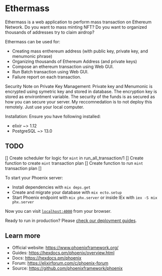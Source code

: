 # Ethermass

Ethermass is a web application to perform mass transaction on Ethereum Network. Do you want to mass minting NFT? Do you want to organized thousands of addresses try to claim airdrop? 

Ethermass can be used for:
- Creating mass enthereum address (with public key, private key, and menumonic phrase)
- Organizing thousands of Ethereum Address (and private keys)
- Compose an ethereum transaction using Web GUI.
- Run Batch transaction using Web GUI. 
- Failure report on each transaction. 

Security Note on Private Key Management:
Private key and Menumonic is encrypted using symetric key and stored in database. The encryption key is stored as environtment variable. The security of the funds is as secured as how you can secure your server. My reccomnedation is to not deploy this remotely. Just use your local computer. 


Installation:
Ensure you have following installed:
- elixir ~> 1.12
- PostgreSQL ~> 13.0

## TODO
[] Create scheduler for logic for `mint` in run_all_transaction/1
[] Create function to create `mint` transaction plan
[] Create function to run `mint` transaction plan
[] 

To start your Phoenix server:

  * Install dependencies with `mix deps.get`
  * Create and migrate your database with `mix ecto.setup`
  * Start Phoenix endpoint with `mix phx.server` or inside IEx with `iex -S mix phx.server`

Now you can visit [`localhost:4000`](http://localhost:4000) from your browser.

Ready to run in production? Please [check our deployment guides](https://hexdocs.pm/phoenix/deployment.html).

## Learn more

  * Official website: https://www.phoenixframework.org/
  * Guides: https://hexdocs.pm/phoenix/overview.html
  * Docs: https://hexdocs.pm/phoenix
  * Forum: https://elixirforum.com/c/phoenix-forum
  * Source: https://github.com/phoenixframework/phoenix
